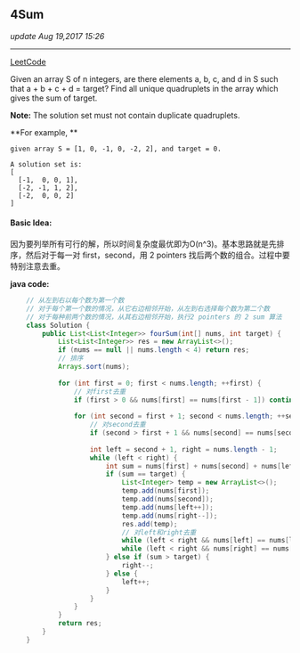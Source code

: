 ## 4Sum
_update Aug 19,2017  15:26_

---
[LeetCode](https://leetcode.com/problems/4sum/description/)

Given an array S of n integers, are there elements a, b, c, and d in S such that a + b + c + d = target? Find all unique quadruplets in the array which gives the sum of target.

**Note:** The solution set must not contain duplicate quadruplets.

**For example, **

    given array S = [1, 0, -1, 0, -2, 2], and target = 0.

    A solution set is:
    [
      [-1,  0, 0, 1],
      [-2, -1, 1, 2],
      [-2,  0, 0, 2]
    ]
    
#### Basic Idea:
因为要列举所有可行的解，所以时间复杂度最优即为O(n^3)。基本思路就是先排序，然后对于每一对 first，second，用 2 pointers 找后两个数的组合。过程中要特别注意去重。

**java code:**
```java
    // 从左到右以每个数为第一个数
    // 对于每个第一个数的情况，从它右边相邻开始，从左到右选择每个数为第二个数
    // 对于每种前两个数的情况，从其右边相邻开始，执行2 pointers 的 2 sum 算法
    class Solution {
        public List<List<Integer>> fourSum(int[] nums, int target) {
            List<List<Integer>> res = new ArrayList<>();
            if (nums == null || nums.length < 4) return res;
            // 排序
            Arrays.sort(nums);
            
            for (int first = 0; first < nums.length; ++first) {
                // 对first去重
                if (first > 0 && nums[first] == nums[first - 1]) continue;
                
                for (int second = first + 1; second < nums.length; ++second) {
                    // 对second去重
                    if (second > first + 1 && nums[second] == nums[second - 1]) continue;
                    
                    int left = second + 1, right = nums.length - 1;
                    while (left < right) {
                        int sum = nums[first] + nums[second] + nums[left] + nums[right];
                        if (sum == target) {
                            List<Integer> temp = new ArrayList<>();
                            temp.add(nums[first]);
                            temp.add(nums[second]);
                            temp.add(nums[left++]);
                            temp.add(nums[right--]);
                            res.add(temp);
                            // 对left和right去重
                            while (left < right && nums[left] == nums[left - 1]) left++;
                            while (left < right && nums[right] == nums[right + 1]) right--;
                        } else if (sum > target) {
                            right--;
                        } else {
                            left++;
                        }
                    }
                }
            }
            return res;
        }
    }
```
    
    
    
    
    
    